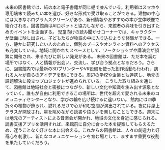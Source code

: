 未来の図書館では、紙の本と電子書籍が同じ棚で並んでいる。利用者はスマホや専用端末で読みたい本を選び、好きな形式で受け取ることができる。建物の中心には大きなホログラムスクリーンがあり、新刊情報やおすすめの本が立体映像で紹介される。図書館員はAIロボットと協力しながら、来館者の興味を引き出すためのイベントを企画する。
児童向けの読み聞かせコーナーでは、キャラクターが壁面に映し出され、子どもたちが物語の中に入り込むような体験ができる。一方、静かに研究したい人のために、個別のブースやオンライン資料へのアクセスも充実している。地域に開かれたスペースとして、ワークショップや講演会が頻繁に開催され、来るたびに新しい発見がある。
未来の図書館は、ただ本を読む場所ではなく、人と情報が出会い、交流し、学び合う拠点となるだろう。さらに、図書館内では最新の3DプリンターやVR設備を使った創作活動も行われ、訪れる人々が自らのアイデアを形にできる。周辺の学校や企業とも連携し、地元の課題解決に役立つプロジェクトが進められている。
こうした取り組みを通じて、図書館は地域社会と密接につながり、新しい文化や知識を生み出す源泉となっていく。誰もが自由に利用できるこの場所は、世代を超えて愛される未来のコミュニティセンターとなり、学びの輪を広げ続けるに違いない。
館内には四季折々の植物が飾られ、訪れるだけで心が和む空間が演出されている。夜には屋上テラスが開放され、星を眺めながら読書や語らいを楽しむこともできる。週末には地元のアーティストによる音楽会が開かれ、地域の文化を身近に感じられる。読書支援アプリを活用すれば、来館前に自分に合った本を提案してもらえるため、迷うことなく好きな本に出会える。これからの図書館は、人々の創造力と好奇心を刺激し、新たなコミュニケーションを育む場として、ますます重要な役割を果たしていくだろう。
